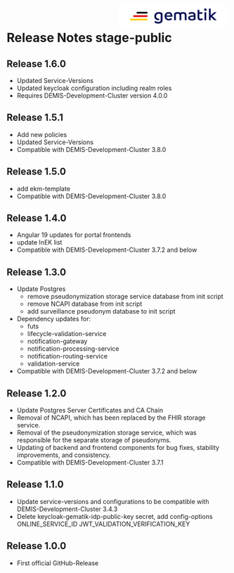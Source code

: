 <img align="right" width="250" height="47" src="media/Gematik_Logo_Flag.png"/> <br/>

# Release Notes stage-public

## Release 1.6.0
- Updated Service-Versions
- Updated keycloak configuration including realm roles
- Requires DEMIS-Development-Cluster version 4.0.0

## Release 1.5.1
- Add new policies
- Updated Service-Versions
- Compatible with DEMIS-Development-Cluster 3.8.0

## Release 1.5.0
- add ekm-template
- Compatible with DEMIS-Development-Cluster 3.8.0

## Release 1.4.0
- Angular 19 updates for portal frontends
- update InEK list
- Compatible with DEMIS-Development-Cluster 3.7.2 and below

## Release 1.3.0
- Update Postgres
  - remove pseudonymization storage service database from init script
  - remove NCAPI database from init script
  - add surveillance pseudonym database to init script
- Dependency updates for:
  - futs
  - lifecycle-validation-service
  - notification-gateway
  - notification-processing-service
  - notification-routing-service
  - validation-service
- Compatible with DEMIS-Development-Cluster 3.7.2 and below

## Release 1.2.0
- Update Postgres Server Certificates and CA Chain
- Removal of NCAPI, which has been replaced by the FHIR storage service.
- Removal of the pseudonymization storage service, which was responsible for the separate storage of pseudonyms.
- Updating of backend and frontend components for bug fixes, stability improvements, and consistency.
- Compatible with DEMIS-Development-Cluster 3.7.1

## Release 1.1.0
- Update service-versions and configurations to be compatible with DEMIS-Development-Cluster 3.4.3
- Delete keycloak-gematik-idp-public-key secret, add config-options ONLINE_SERVICE_ID JWT_VALIDATION_VERIFICATION_KEY

## Release 1.0.0
- First official GitHub-Release
